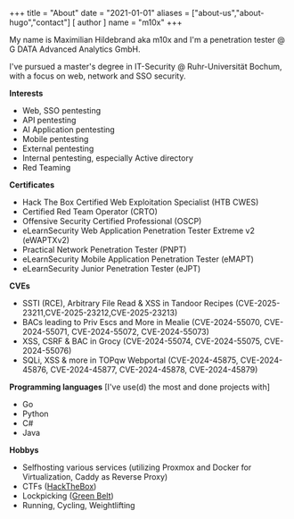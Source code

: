 +++
title = "About"
date = "2021-01-01"
aliases = ["about-us","about-hugo","contact"]
[ author ]
  name = "m10x"
+++

My name is Maximilian Hildebrand aka m10x and I'm a penetration tester @ G DATA Advanced Analytics GmbH.

I've pursued a master's degree in IT-Security @ Ruhr-Universität Bochum, with a focus on web, network and SSO security.

**Interests**

* Web, SSO pentesting
* API pentesting
* AI Application pentesting
* Mobile pentesting
* External pentesting
* Internal pentesting, especially Active directory
* Red Teaming

**Certificates**

* Hack The Box Certified Web Exploitation Specialist (HTB CWES)
* Certified Red Team Operator (CRTO)
* Offensive Security Certified Professional (OSCP)
* eLearnSecurity Web Application Penetration Tester Extreme v2 (eWAPTXv2)
* Practical Network Penetration Tester (PNPT)
* eLearnSecurity Mobile Application Penetration Tester (eMAPT)
* eLearnSecurity Junior Penetration Tester (eJPT)

**CVEs**
* SSTI (RCE), Arbitrary File Read & XSS in Tandoor Recipes (CVE-2025-23211,CVE-2025-23212,CVE-2025-23213)
* BACs leading to Priv Escs and More in Mealie (CVE-2024-55070, CVE-2024-55071, CVE-2024-55072, CVE-2024-55073)
* XSS, CSRF & BAC in Grocy (CVE-2024-55074, CVE-2024-55075, CVE-2024-55076)
* SQLi, XSS & more in TOPqw Webportal (CVE-2024-45875, CVE-2024-45876, CVE-2024-45877, CVE-2024-45878, CVE-2024-45879)

**Programming languages**
[I've use(d) the most and done projects with]

* Go
* Python
* C#
* Java

**Hobbys**
* Selfhosting various services (utilizing Proxmox and Docker for Virtualization, Caddy as Reverse Proxy)
* CTFs ([HackTheBox](https://www.hackthebox.eu/home/users/profile/19366))
* Lockpicking ([Green Belt](https://lpulocks.com/#/speedpicks?pickerId=enpsiAVxLvbJ02mBPyTazahvXL73&name=m10x))
* Running, Cycling, Weightlifting

